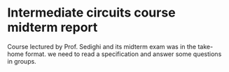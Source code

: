 # Intermediate circuits course midterm report

Course lectured by Prof. Sedighi and its midterm exam was in the take-home format. we need to read a specification
and answer some questions in groups.
